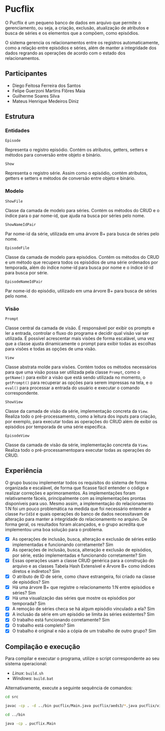 # Pucflix

O Pucflix é um pequeno banco de dados em arquivo que permite o gerenciamento, ou seja, a criação, exclusão, atualização de atributos e busca de séries e os elementos que a compõem, como episódios.

O sistema gerencia os relacionamentos entre os registros automaticamente, como a relação entre episódios e séries, além de manter a integridade dos dados regrando as operações de acordo com o estado dos relacionamentos.

## Participantes

- Diego Feitosa Ferreira dos Santos
- Felipe Guerzoni Martins Flôres Maia
- Guilherme Soares Silva
- Mateus Henrique Medeiros Diniz 

## Estrutura 

### Entidades

`Episode`

Representa o registro episódio. Contém os atributos, getters, setters e métodos para conversão entre objeto e binário.

`Show`

Representa o registro série. Assim como o episódio, contém atributos, getters e setters e métodos de conversão entre objeto e binário.

### Modelo

`ShowFile`

Classe da camada de modelo para séries. Contém os métodos do CRUD e o índice para o par nome-id, que ajuda na busca por séries pelo nome.

`ShowNameIdPair`

Par nome-id da série, utilizada em uma árvore B+ para busca de séries pelo nome.

`EpisodeFile`

Classe da camada de modelo para episódios. Contém os métodos do CRUD e um método que recupera todos os episódios de uma série ordenados por temporada, além do índice nome-id para busca por nome e o índice id-id para busca por série.

`EpisodeNameIdPair`

Par nome-id do episódio, utilizado em uma árvore B+ para busca de séries pelo nome.

### Visão

`Prompt`

Classe central da camada de visão. É responsável por exibir os prompts e ler a entrada, controlar o fluxo do programa e decidir qual visão vai ser utilizada. É possível acrescentar mais visões de forma escalável, uma vez que a classe ajusta dinamicamente o prompt para exibir todas as escolhas para visões e todas as opções de uma visão.

`View`

Classe abstrata molde para visões. Contém todos os métodos necessários para que uma visão possa ser utilizada pela classe `Prompt`, como o `getName()` para exibir a visão que está sendo utilizada no momento, o `getPrompt()` para recuperar as opções para serem impressas na tela, e o `eval()` para processar a entrada do usuário e executar o comando correspondente.

`ShowView`

Classe da camada de visão da série, implementação concreta da `View`. Realiza todo o pré-processamento, como a leitura dos inputs para criação, por exemplo, para executar todas as operações do CRUD além de exibir os episódios por temporada de uma série específica.

`EpisodeView`

Classe da camada de visão da série, implementação concreta da `View`. Realiza todo o pré-processamentopara executar todas as operações do CRUD.

## Experiência

O grupo buscou implementar todos os requisitos do sistema de forma organizada e escalável, de forma que ficasse fácil entender o código e realizar correções e aprimoramentos. As implementações foram relativamente fáceis, principalmente com as implementações prontas disponíveis para uso. Mesmo assim, a implementação do relacionamento 1:N foi um pouco problemática na medida que foi necessário entender a classe `ParIdId` e quais operações do banco de dados necessitavam de alteração para manter a integridade do relacionamento no arquivo. De forma geral, os resultados foram alcançados, e o grupo acredita que implementou uma boa solução para o problema.

- [x] As operações de inclusão, busca, alteração e exclusão de séries estão implementadas e funcionando corretamente? Sim
- [x] As operações de inclusão, busca, alteração e exclusão de episódios, por série, estão implementadas e funcionando corretamente? Sim
- [x] Essas operações usam a classe CRUD genérica para a construção do arquivo e as classes Tabela Hash Extensível e Árvore B+ como índices diretos e indiretos? Sim
- [x] O atributo de ID de série, como chave estrangeira, foi criado na classe de episódios? Sim
- [x] Há uma árvore B+ que registre o relacionamento 1:N entre episódios e séries? Sim
- [x] Há uma visualização das séries que mostre os episódios por temporada? Sim
- [x] A remoção de séries checa se há algum episódio vinculado a ela? Sim
- [x] A inclusão da série em um episódio se limita às séries existentes? Sim
- [x] O trabalho está funcionando corretamente? Sim
- [x] O trabalho está completo? Sim
- [x] O trabalho é original e não a cópia de um trabalho de outro grupo? Sim

## Compilação e execução
Para compilar e executar o programa, utilize o script correspondente ao seu sistema operacional:
- *Linux*: `build.sh`
- *Windows*: `build.bat`

Alternativamente, execute a seguinte sequência de comandos:

```sh
cd src

javac -cp . -d ../bin pucflix/Main.java pucflix/aeds3/*.java pucflix/view/*.java pucflix/model/*.java pucflix/entity/*.java

cd ../bin

java -cp . pucflix.Main
```
